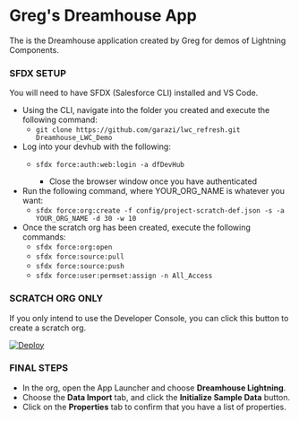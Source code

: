 # Greg's Dreamhouse App

The is the Dreamhouse application created by Greg for demos of Lightning Components.

### SFDX SETUP
You will need to have SFDX (Salesforce CLI) installed and VS Code.

* Using the CLI, navigate into the folder you created and execute the following command:
    * `git clone https://github.com/garazi/lwc_refresh.git Dreamhouse_LWC_Demo`
* Log into your devhub with the following:
    * `sfdx force:auth:web:login -a dfDevHub`

        * Close the browser window once you have authenticated
* Run the following command, where YOUR_ORG_NAME is whatever you want:
    * `sfdx force:org:create -f config/project-scratch-def.json -s -a YOUR_ORG_NAME -d 30 -w 10`
* Once the scratch org has been created, execute the following commands:
    * `sfdx force:org:open`
    * `sfdx force:source:pull`
    * `sfdx force:source:push`
    * `sfdx force:user:permset:assign -n All_Access`

### SCRATCH ORG ONLY
If you only intend to use the Developer Console, you can click this button to create a scratch org.

[![Deploy](https://deploy-to-sfdx.com/dist/assets/images/DeployToSFDX.svg)](https://sfdx-deployer-app.herokuapp.com/launch?template=https://github.com/garazi/lwc_refresh)


### FINAL STEPS

* In the org, open the App Launcher and choose **Dreamhouse Lightning**.
* Choose the **Data Import** tab, and click the **Initialize Sample Data** button.
* Click on the **Properties** tab to confirm that you have a list of properties.
